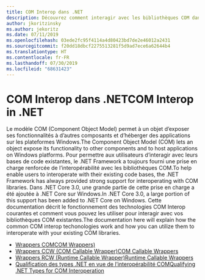 ```yaml
---
title: COM Interop dans .NET
description: Découvrez comment interagir avec les bibliothèques COM dans .NET.
author: jkoritzinsky
ms.author: jekoritz
ms.date: 07/11/2019
ms.openlocfilehash: 03ede2fc95f4114a4d80423bd7de2e46012a2431
ms.sourcegitcommit: f20dd18dbcf2275513281f5d9ad7ece6a62644b4
ms.translationtype: HT
ms.contentlocale: fr-FR
ms.lasthandoff: 07/30/2019
ms.locfileid: "68631423"
---
```

# <a name="com-interop-in-net"></a><span data-ttu-id="a986e-103">COM Interop dans .NET</span><span class="sxs-lookup"><span data-stu-id="a986e-103">COM Interop in .NET</span></span>

<span data-ttu-id="a986e-104">Le modèle COM (Component Object Model) permet à un objet d’exposer ses fonctionnalités à d’autres composants et d’héberger des applications sur les plateformes Windows.</span><span class="sxs-lookup"><span data-stu-id="a986e-104">The Component Object Model (COM) lets an object expose its functionality to other components and to host applications on Windows platforms.</span></span> <span data-ttu-id="a986e-105">Pour permettre aux utilisateurs d’interagir avec leurs bases de code existantes, le .NET Framework a toujours fourni une prise en charge renforcée de l’interopérabilité avec les bibliothèques COM.</span><span class="sxs-lookup"><span data-stu-id="a986e-105">To help enable users to interoperate with their existing code bases, the .NET Framework has always provided strong support for interoperating with COM libraries.</span></span> <span data-ttu-id="a986e-106">Dans .NET Core 3.0, une grande partie de cette prise en charge a été ajoutée à .NET Core sur Windows.</span><span class="sxs-lookup"><span data-stu-id="a986e-106">In .NET Core 3.0, a large portion of this support has been added to .NET Core on Windows.</span></span> <span data-ttu-id="a986e-107">Cette documentation décrit le fonctionnement des technologies COM Interop courantes et comment vous pouvez les utiliser pour interagir avec vos bibliothèques COM existantes.</span><span class="sxs-lookup"><span data-stu-id="a986e-107">The documentation here will explain how the common COM interop techonologies work and how you can utilize them to interoperate with your existing COM libraries.</span></span>

- [<span data-ttu-id="a986e-108">Wrappers COM</span><span class="sxs-lookup"><span data-stu-id="a986e-108">COM Wrappers)</span></span>](./com-wrappers.md)
- [<span data-ttu-id="a986e-109">Wrappers CCW (COM Callable Wrapper)</span><span class="sxs-lookup"><span data-stu-id="a986e-109">COM Callable Wrappers</span></span>](./com-callable-wrapper.md)
- [<span data-ttu-id="a986e-110">Wrappers RCW (Runtime Callable Wrapper)</span><span class="sxs-lookup"><span data-stu-id="a986e-110">Runtime Callable Wrappers</span></span>](./runtime-callable-wrapper.md)
- [<span data-ttu-id="a986e-111">Qualification des types .NET en vue de l’interopérabilité COM</span><span class="sxs-lookup"><span data-stu-id="a986e-111">Qualifying .NET Types for COM Interoperation</span></span>](./qualify-net-types-for-interoperation.md)
